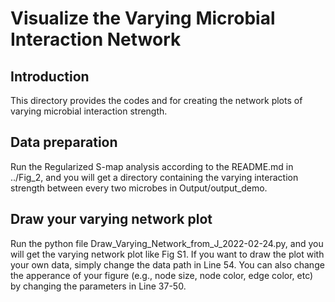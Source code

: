 # Visualize the Varying Microbial Interaction Network
## Introduction
This directory provides the codes and for creating the network plots of varying microbial interaction strength.

## Data preparation
Run the Regularized S-map analysis according to the README.md in ../Fig_2, and you will get a directory containing the varying interaction strength between every two microbes in Output/output_demo.

## Draw your varying network plot
Run the python file Draw_Varying_Network_from_J_2022-02-24.py, and you will get the varying network plot like Fig S1. If you want to draw the plot with your own data, simply change the data path in Line 54. You can also change the apperance of your figure (e.g., node size, node color, edge color, etc) by changing the parameters in Line 37-50.
